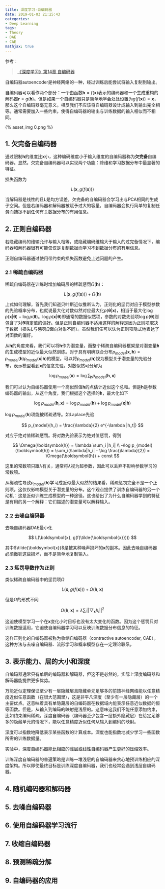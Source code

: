 ```yaml
---
title: 深度学习-自编码器
date: 2019-01-03 21:25:43
categories:
- Deep Learning
tags:
- Theory
- DAE
- CAE
mathjax: true
---
```


参考：

> [《深度学习》第14章 自编码器](https://github.com/exacity/deeplearningbook-chinese)

自编码器autoencoder是神经网络的一种，经过训练后能尝试将输入复制到输出。

自编码器可以看作两个部分：一个由函数$\boldsymbol{h} = f(\boldsymbol{x})$表示的编码器和一个生成重构的解码器$\boldsymbol{r}=g(\boldsymbol{h})$。但是如果一个自编码器只是简单地学会处处设置为$g(f(\boldsymbol{x})) = \boldsymbol{x}$，那么这个自编码器毫无意义。相反我们不应该将自编码器设计成输入到输出完全相等。通常需要加入一些约束，使得自编码器的输出与训练数据的输入相似而不相同。

{% asset_img 0.png %}

<!-- more -->

## 1. 欠完备自编码器

通过限制$\boldsymbol{h}$的维度比$\boldsymbol{x}$小，这种编码维度小于输入维度的自编码器称为**欠完备**自编码器。显然，欠完备自编码器可以实现两个功能：降维和学习数据分布中最显著的特征。

损失函数为

$$
L(\boldsymbol{x}, g(f(\boldsymbol{x})))
$$

当解码器是线性的且$L$是均方误差，欠完备的自编码器会学习出与PCA相同的生成子空间。但是若编码器和解码器被赋予过大的容量，自编码器会执行简单的复制任务而捕捉不到任何有关数据分布的有用信息。

## 2. 正则自编码器

若隐藏编码的维输允许与输入相等，或隐藏编码维输大于输入的过完备情况下，编码器和解码器很有可能仅仅是复制数据而学习不到数据分布的有用信息。

正则自编码器通过使用带约束的损失函数避免上述问题的产生。

### 2.1 稀疏自编码器

稀疏自编码器在训练时增加编码层的稀疏惩罚$\Omega(\boldsymbol{h})$：

$$
L(\boldsymbol{x}, g(f(\boldsymbol{x}))) + \Omega(\boldsymbol{h})
$$

上式如何理解，首先我们知道贝叶斯近似推断认为，正则化的惩罚对应于模型参数的先验概率分布，也就说最大化对数似然对应最大化$p(\boldsymbol{\theta}|\boldsymbol{x})$，相当于最大化$\log p(\boldsymbol{x}|\boldsymbol{\theta}) + \log p(\boldsymbol{\theta})$。$\log p(\boldsymbol{x}|\boldsymbol{\theta})$即通常的数据似然项，参数的对数先验项$\log p(\boldsymbol{\theta})$则包含了对$\boldsymbol{\theta}$特定值的偏好。但是正则自编码器不适用这样的解释是因为正则项取决于数据（损失$L$与惩罚$\Omega$面向对象不同）。虽然我们任可以认为正则项隐式地表达了对函数的偏好。

从$\boldsymbol{h}$的角度来看，我们可以将$\boldsymbol{h}$作为潜变量，而整个稀疏自编码器框架是对潜变量$\boldsymbol{h}$的生成模型的近似最大似然训练。对于具有明确联合分布$p_{model}(\boldsymbol{x}, \boldsymbol{h}) = p_{model}(\boldsymbol{h})p_{model}(\boldsymbol{x}|\boldsymbol{h})$的模型，可以将$p_{model}(\boldsymbol{h})$视为模型关于潜变量的先验分布，表示模型看到$\boldsymbol{x}$的信念先验。对数似然可分解为

$$
\log p_{model}(\boldsymbol{x}) = \log \sum_{\boldsymbol{h}}p_{model}(\boldsymbol{h}, \boldsymbol{x})
$$

我们可以认为自编码器使用一个高似然值$\boldsymbol{h}$的点估计近似这个总和。但是$\boldsymbol{h}$是参数编码器的输出，从这个角度，我们根据这个选择的$\boldsymbol{h}$，最大化如下

$$
\log p_{model}(\boldsymbol{h},\boldsymbol{x}) = \log p_{model}(\boldsymbol{h}) + \log p_{model}(\boldsymbol{x}|\boldsymbol{h})
$$

$\log p_{model}(\boldsymbol{h})$项能被稀疏诱导。如Laplace先验

$$
p_{model}(h_i) = \frac{\lambda}{2} e^{-\lambda |h_t|}
$$

对应于绝对值稀疏惩罚。将对数先验表示为绝对值惩罚，得到

$$
\Omega(\boldsymbol{h}) = \lambda \sum_i |h_i|
\\
-\log p_{model}(\boldsymbol{h}) = \sum_i(\lambda|h_i| - \log \frac{\lambda}{2}) = \Omega(\boldsymbol{h}) + const
$$

这里的常数项只跟$\lambda$有关，通常将$\lambda$视为超参数，因此可以丢弃不影响参数学习的常数项。

从稀疏性导致$p_{model}(\boldsymbol{h})$学习成近似最大似然的结果看，稀疏惩罚完全不是一个正则项。这仅仅影响模型关于潜变量的分布。这个观点提供了训练自编码器的另一个动机：这是近似训练生成模型的一种途径。这也给出了为什么自编码器学到的特征是有用的另一个解释：它们描述的潜变量可以解释输入。

### 2.2 去噪自编码器

去噪自编码器DAE最小化

$$
L(\boldsymbol{x}, g(f(\tilde{\boldsymbol{x}})))
$$

其中$\tilde{\boldsymbol{x}}$是被某种噪声损坏的$\boldsymbol{x}$的副本。因此去噪自编码器必须撤销这些损坏，而不是简单地复制输入。

### 2.3 惩罚导数作为正则

类似稀疏自编码器中的惩罚项$\Omega$

$$
L(\boldsymbol{x}, g(f(\boldsymbol{x}))) + \Omega(\boldsymbol{h}, \boldsymbol{x})
$$

但是$\Omega$的形式不同

$$
\Omega(\boldsymbol{h}, \boldsymbol{x}) = \lambda\sum_i ||\bigtriangledown_{\boldsymbol{x}}h_i||^2
$$

这迫使模型学习一个在$\boldsymbol{x}$变化小时目标也没有太大变化的函数。因为这个惩罚只对训练数据适用，它迫使自编码器学习可以反映训练数据分布信息的特征。

这样正则化的自编码器被称为收缩自编码器（contractive autoencoder, CAE）。这种方法与去噪自编码器、流形学习和概率模型存在一定理论联系。

## 3. 表示能力、层的大小和深度

自编码器通常只有单层的编码器和解码器，但这不是必然的。实际上深度编码器和解码器能提供更多优势。

万能近似定理保证至少有一层隐藏层且隐藏单元足够多的前馈神经网络能以任意精度近似任意函数（在很大范围里），这是非平凡深度（至少有一层隐藏层）的一个主要优点。这意味着具有单隐藏层的自编码器在数据域内能表示任意近似数据的恒等函数。但是，从输入到编码的映射是浅层的。这意味这我们不能任意添加约束，比如约束编码稀疏。深度自编码器（编码器至少包含一层额外隐藏层）在给定足够多的隐藏单元的情况下，能以任意精度近似任何从输入到编码的映射。

深度可以指数地降低表示某些函数的计算成本。深度也能指数地减少学习一些函数所需的训练数据量。

实验中，深度自编码器能比相应的浅层或线性自编码器产生更好的压缩效率。

训练深度自编码器的普遍策略是训练一堆浅层的自编码器来贪心地预训练相应的深度架构。所以即使最终目标是训练深度自编码器，我们也经常会遇到浅层自编码器。

## 4. 随机编码器和解码器




## 5. 去噪自编码器



## 6. 使用自编码器学习流行




## 7. 收缩自编码器




## 8. 预测稀疏分解





## 9. 自编码器的应用

















